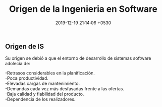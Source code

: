 ﻿---
layout: post
title:  "Origen de la Ingenieria en Software"
date:   2019-12-19 21:14:06 +0530
categories: Clases IntroduccionAlSoftware
---
<h2>Origen de IS</h2>
  <p>Su origen se debió a que el entorno de desarrollo de sistemas software adolecía de: </p>
  -Retrasos considerables en la planificación.<br>
  -Poca productividad. <br>
  -Elevadas cargas de mantenimiento.<br>
  -Demandas cada vez más desfasadas frente a las ofertas. <br>
  -Baja calidad y fiabilidad del producto. <br>
  -Dependencia de los realizadores. <br>
